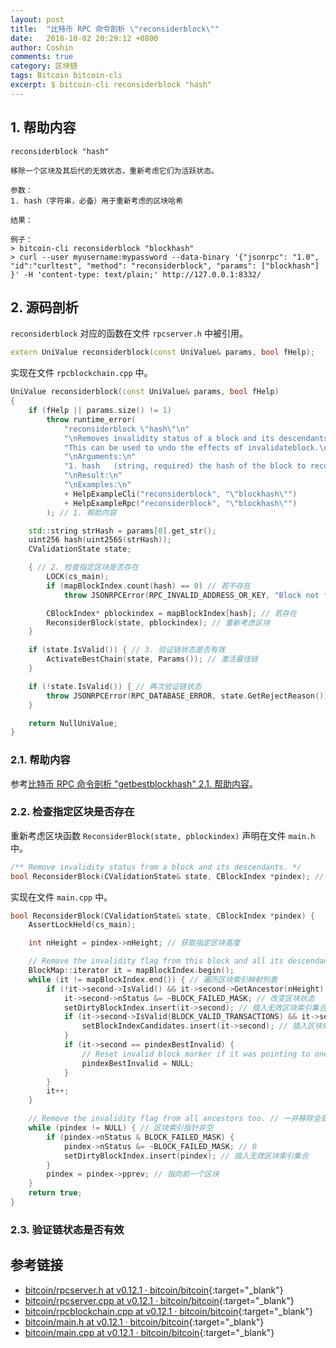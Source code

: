 ```yaml
---
layout: post
title:  "比特币 RPC 命令剖析 \"reconsiderblock\""
date:   2018-10-02 20:29:12 +0800
author: Coshin
comments: true
category: 区块链
tags: Bitcoin bitcoin-cli
excerpt: $ bitcoin-cli reconsiderblock "hash"
---
```

## 1. 帮助内容

```shell
reconsiderblock "hash"

移除一个区块及其后代的无效状态，重新考虑它们为活跃状态。

参数：
1. hash（字符串，必备）用于重新考虑的区块哈希

结果：

例子：
> bitcoin-cli reconsiderblock "blockhash"
> curl --user myusername:mypassword --data-binary '{"jsonrpc": "1.0", "id":"curltest", "method": "reconsiderblock", "params": ["blockhash"] }' -H 'content-type: text/plain;' http://127.0.0.1:8332/
```

## 2. 源码剖析

`reconsiderblock` 对应的函数在文件 `rpcserver.h` 中被引用。

```cpp
extern UniValue reconsiderblock(const UniValue& params, bool fHelp);
```

实现在文件 `rpcblockchain.cpp` 中。

```cpp
UniValue reconsiderblock(const UniValue& params, bool fHelp)
{
    if (fHelp || params.size() != 1)
        throw runtime_error(
            "reconsiderblock \"hash\"\n"
            "\nRemoves invalidity status of a block and its descendants, reconsider them for activation.\n"
            "This can be used to undo the effects of invalidateblock.\n"
            "\nArguments:\n"
            "1. hash   (string, required) the hash of the block to reconsider\n"
            "\nResult:\n"
            "\nExamples:\n"
            + HelpExampleCli("reconsiderblock", "\"blockhash\"")
            + HelpExampleRpc("reconsiderblock", "\"blockhash\"")
        ); // 1. 帮助内容

    std::string strHash = params[0].get_str();
    uint256 hash(uint256S(strHash));
    CValidationState state;

    { // 2. 检查指定区块是否存在
        LOCK(cs_main);
        if (mapBlockIndex.count(hash) == 0) // 若不存在
            throw JSONRPCError(RPC_INVALID_ADDRESS_OR_KEY, "Block not found"); // 抛出区块未找到的错误信息

        CBlockIndex* pblockindex = mapBlockIndex[hash]; // 若存在
        ReconsiderBlock(state, pblockindex); // 重新考虑区块
    }

    if (state.IsValid()) { // 3. 验证链状态是否有效
        ActivateBestChain(state, Params()); // 激活最佳链
    }

    if (!state.IsValid()) { // 再次验证链状态
        throw JSONRPCError(RPC_DATABASE_ERROR, state.GetRejectReason());
    }

    return NullUniValue;
}
```

### 2.1. 帮助内容

参考[比特币 RPC 命令剖析 "getbestblockhash" 2.1. 帮助内容](/blog/2018/05/bitcoin-rpc-command-getbestblockhash.html#21-帮助内容)。

### 2.2. 检查指定区块是否存在

重新考虑区块函数 `ReconsiderBlock(state, pblockindex)` 声明在文件 `main.h` 中。

```cpp
/** Remove invalidity status from a block and its descendants. */
bool ReconsiderBlock(CValidationState& state, CBlockIndex *pindex); // 移除一个区块及其后辈的无效状态。
```

实现在文件 `main.cpp` 中。

```cpp
bool ReconsiderBlock(CValidationState& state, CBlockIndex *pindex) {
    AssertLockHeld(cs_main);

    int nHeight = pindex->nHeight; // 获取指定区块高度

    // Remove the invalidity flag from this block and all its descendants. // 移除该区块及其后辈的无效化标志
    BlockMap::iterator it = mapBlockIndex.begin();
    while (it != mapBlockIndex.end()) { // 遍历区块索引映射列表
        if (!it->second->IsValid() && it->second->GetAncestor(nHeight) == pindex) { // 若该索引无效
            it->second->nStatus &= ~BLOCK_FAILED_MASK; // 改变区块状态
            setDirtyBlockIndex.insert(it->second); // 插入无效区块索引集合
            if (it->second->IsValid(BLOCK_VALID_TRANSACTIONS) && it->second->nChainTx && setBlockIndexCandidates.value_comp()(chainActive.Tip(), it->second)) { // 若该区块交易有效
                setBlockIndexCandidates.insert(it->second); // 插入区块索引候选集
            }
            if (it->second == pindexBestInvalid) {
                // Reset invalid block marker if it was pointing to one of those. // 如果它指向其中一个，重置无效区块标记
                pindexBestInvalid = NULL;
            }
        }
        it++;
    }

    // Remove the invalidity flag from all ancestors too. // 一并移除全部祖先的无效化标志
    while (pindex != NULL) { // 区块索引指针非空
        if (pindex->nStatus & BLOCK_FAILED_MASK) {
            pindex->nStatus &= ~BLOCK_FAILED_MASK; // 0
            setDirtyBlockIndex.insert(pindex); // 插入无效区块索引集合
        }
        pindex = pindex->pprev; // 指向前一个区块
    }
    return true;
}
```

### 2.3. 验证链状态是否有效

## 参考链接

* [bitcoin/rpcserver.h at v0.12.1 · bitcoin/bitcoin](https://github.com/bitcoin/bitcoin/blob/v0.12.1/src/rpcserver.h){:target="_blank"}
* [bitcoin/rpcserver.cpp at v0.12.1 · bitcoin/bitcoin](https://github.com/bitcoin/bitcoin/blob/v0.12.1/src/rpcserver.cpp){:target="_blank"}
* [bitcoin/rpcblockchain.cpp at v0.12.1 · bitcoin/bitcoin](https://github.com/bitcoin/bitcoin/blob/v0.12.1/src/rpcblockchain.cpp){:target="_blank"}
* [bitcoin/main.h at v0.12.1 · bitcoin/bitcoin](https://github.com/bitcoin/bitcoin/blob/v0.12.1/src/main.h){:target="_blank"}
* [bitcoin/main.cpp at v0.12.1 · bitcoin/bitcoin](https://github.com/bitcoin/bitcoin/blob/v0.12.1/src/main.cpp){:target="_blank"}
